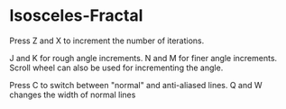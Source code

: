 # Isosceles-Fractal

Press Z and X to increment the number of iterations.

J and K for rough angle increments.
N and M for finer angle increments.
Scroll wheel can also be used for incrementing the angle.

Press C to switch between "normal" and anti-aliased lines.
Q and W changes the width of normal lines